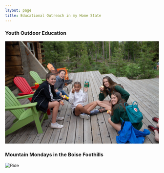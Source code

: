 ```yaml
---
layout: page
title: Educational Outreach in my Home State
---
```

### Youth Outdoor Education

![LHBC](/assets/img/IMG_0223.JPG)

### Mountain Mondays in the Boise Foothills

![Ride](/assets/img/ride.png)
